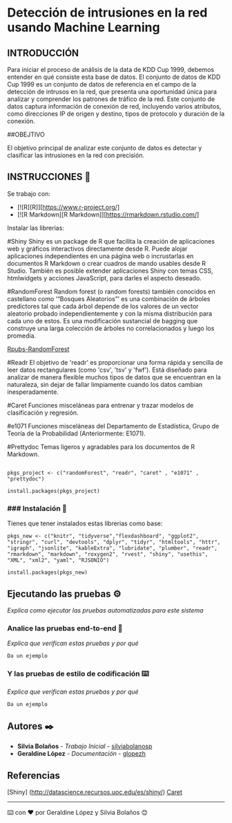 # Detección de intrusiones en la red usando Machine Learning

## INTRODUCCIÓN
Para iniciar el proceso de análisis de la data de KDD Cup 1999, debemos entender en qué consiste esta base de datos. El conjunto de datos de KDD Cup 1999 es un conjunto de datos de referencia en el campo de la detección de intrusos en la red, que presenta una oportunidad única para analizar y comprender los patrones de tráfico de la red. Este conjunto de datos captura información de conexión de red, incluyendo varios atributos, como direcciones IP de origen y destino, tipos de protocolo y duración de la conexión. 

##OBEJTIVO

El objetivo principal de analizar este conjunto de datos es detectar y clasificar las intrusiones en la red con precisión.

## INSTRUCCIONES 🚀

Se trabajo con:

* [![R][R]][https://www.r-project.org/]
* [![R Markdown][R Markdown]][https://rmarkdown.rstudio.com/]

Instalar las librerias:

#Shiny
Shiny es un package de R que facilita la creación de aplicaciones web y gráficos interactivos directamente desde R. Puede alojar aplicaciones independientes en una página web o incrustarlas en documentos R Markdown o crear cuadros de mando usables desde R Studio. También es posible extender aplicaciones Shiny con temas CSS, htmlwidgets y acciones JavaScript, para darles el aspecto deseado.

#RandomForest
Random forest (o random forests) también conocidos en castellano como ‘“Bosques Aleatorios”’ es una combinación de árboles predictores tal que cada árbol depende de los valores de un vector aleatorio probado independientemente y con la misma distribución para cada uno de estos. Es una modificación sustancial de bagging que construye una larga colección de árboles no correlacionados y luego los promedia.

[Rpubs-RandomForest](https://rpubs.com/jigbadouin/randomforest1#:~:text=Tecnica%20de%20random%20forest,para%20cada%20uno%20de%20estos.)

#Readr
El objetivo de 'readr' es proporcionar una forma rápida y sencilla de leer datos rectangulares (como 'csv', 'tsv' y 'fwf'). Está diseñado para analizar de manera flexible muchos tipos de datos que se encuentran en la naturaleza, sin dejar de fallar limpiamente cuando los datos cambian inesperadamente.

#Caret
Funciones misceláneas para entrenar y trazar modelos de clasificación y regresión.

#e1071
Funciones misceláneas del Departamento de Estadística, Grupo de Teoría de la Probabilidad (Anteriormente: E1071).

#Prettydoc
Temas ligeros y agradables para los documentos de R Markdown.


```

pkgs_project <- c("randomForest", "readr", "caret" , "e1071" , "prettydoc")

install.packages(pkgs_project)

```

### ### Instalación 🔧

Tienes que tener instalados estas librerias como base:

```
pkgs_new <- c("knitr", "tidyverse","flexdashboard", "ggplot2", "stringr", "curl", "devtools", "dplyr", "tidyr", "htmltools", "httr", "igraph", "jsonlite", "kableExtra", "lubridate", "plumber", "readr", "rmarkdown", "markdown", "roxygen2", "rvest", "shiny", "usethis", "XML", "xml2", "yaml", "RJSONIO") 

install.packages(pkgs_new)

```

## Ejecutando las pruebas ⚙️

_Explica como ejecutar las pruebas automatizadas para este sistema_

### Analice las pruebas end-to-end 🔩

_Explica que verifican estas pruebas y por qué_

```
Da un ejemplo
```

### Y las pruebas de estilo de codificación ⌨️

_Explica que verifican estas pruebas y por qué_

```
Da un ejemplo
```

## Autores ✒️

* **Silvia Bolaños** - *Trabajo Inicial* - [silviabolanosp](https://github.com/silviabolanosp)
* **Geraldine López** - *Documentación* - [glopezh](https://github.com/glopezh)

## Referencias

[Shiny] (http://datascience.recursos.uoc.edu/es/shiny/)
[Caret](https://cran.r-project.org/web/packages/caret/index.html)

---
⌨️ con ❤️ por Geraldine López y Silvia Bolaños 😊

